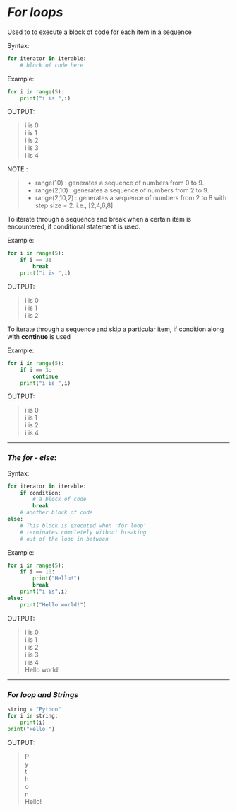 _For loops_
==

Used to to execute a block of code for each item in a sequence

Syntax:
```python
for iterator in iterable:
    # block of code here
```

Example:
```python
for i in range(5):
    print("i is ",i)
```

OUTPUT:
>i is 0  
i is 1  
i is 2  
i is 3  
i is 4


NOTE :
> - range(10) : generates a sequence of numbers from 0 to 9.  
> - range(2,10) : generates a sequence of numbers from 2 to 9.  
> - range(2,10,2) : generates a sequence of numbers from 2 to 8 with step size = 2. i.e., [2,4,6,8]


To iterate through a sequence and break when a certain item is encountered, if conditional statement is used.


Example:
```python
for i in range(5):
    if i == 3:
        break
    print("i is ",i)
```

OUTPUT:
>i is 0  
i is 1  
i is 2  

To iterate through a sequence and skip a particular item, if condition along with **continue** is used

Example:
```python
for i in range(5):
    if i == 3:
        continue
    print("i is ",i)
```

OUTPUT:
>i is 0  
i is 1  
i is 2  
i is 4  

---

### _The for - else_:

Syntax:
```python
for iterator in iterable:
    if condition:
        # a block of code
        break
    # another block of code
else:
    # This block is executed when 'for loop' 
    # terminates completely without breaking 
    # out of the loop in between
```
Example:
```python
for i in range(5):
    if i == 10:
        print("Hello!")
        break
    print("i is",i)
else:
    print("Hello world!")
```
OUTPUT:
>i is 0  
i is 1  
i is 2  
i is 3  
i is 4  
Hello world!

---
### _For loop and Strings_

```python
string = "Python"
for i in string:
    print(i)
print("Hello!")
```

OUTPUT:
>P  
y  
t  
h  
o  
n    
Hello!


